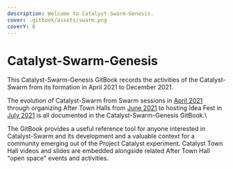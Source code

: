 ```yaml
---
description: Welcome to Catalyst-Swarm-Genesis.
cover: .gitbook/assets/swarm.png
coverY: 0
---
```


# Catalyst-Swarm-Genesis

This Catalyst-Swarm-Genesis GitBook records the activities of the Catalyst-Swarm from its formation in April 2021 to December 2021.

The evolution of Catalyst-Swarm from Swarm sessions in [April 2021](https://catalyst-swarm.gitbook.io/catalyst-swarm-genesis/april-2021/swarm-sessions) through organizing After Town Halls from [June 2021](https://catalyst-swarm.gitbook.io/catalyst-swarm-genesis/june-2021/after-town-hall#june-16th-town-hall) to hosting Idea Fest in [July 2021](https://catalyst-swarm.gitbook.io/catalyst-swarm-genesis/july-2021/catalyst-idea-fest-july-2021) is all documented in the Catalyst-Swarm-Genesis GitBook.\


The GitBook provides a useful reference tool for anyone interested in Catalyst-Swarm and its development and a valuable context for a community emerging out of the Project Catalyst experiment.  Catalyst Town Hall videos and slides are embedded alongside related After Town Hall "open space" events and activities.
